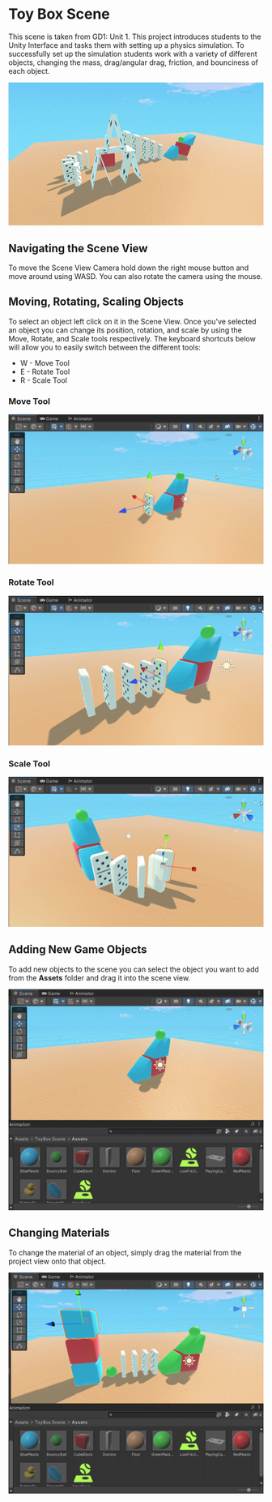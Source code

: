# Toy Box Scene

This scene is taken from GD1: Unit 1. This project introduces students to the Unity Interface and tasks them with setting up a physics simulation. To successfully set up the simulation students work with a variety of different objects, changing the mass, drag/angular drag, friction, and bounciness of each object. 

![](https://github.com/torbenwb/MCConExp/blob/main/ToyBox_Demo.gif)

## Navigating the Scene View

To move the Scene View Camera hold down the right mouse button and move around using WASD. You can also rotate the camera using the mouse.

## Moving, Rotating, Scaling Objects

To select an object left click on it in the Scene View. Once you've selected an object you can change its position, rotation, and scale by using the Move, Rotate, and Scale tools respectively. The keyboard shortcuts below will allow you to easily switch between the different tools:

* W - Move Tool
* E - Rotate Tool
* R - Scale Tool

### Move Tool
![](https://github.com/torbenwb/MCConExp/blob/main/TB_MoveTool.gif)
### Rotate Tool
![](https://github.com/torbenwb/MCConExp/blob/main/TB_RotateTool.gif)
### Scale Tool
![](https://github.com/torbenwb/MCConExp/blob/main/TB_ScaleTool.gif)

## Adding New Game Objects 

To add new objects to the scene you can select the object you want to add from the **Assets** folder and drag it into the scene view.

![](https://github.com/torbenwb/MCConExp/blob/main/TB_AddGameObjects.gif)

## Changing Materials

To change the material of an object, simply drag the material from the project view onto that object.

![](https://github.com/torbenwb/MCConExp/blob/main/TB_ChangingMaterials.gif)
